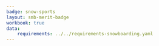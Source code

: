 ```yaml
---
badge: snow-sports
layout: smb-merit-badge
workbook: true
data:
    requirements: ../../requirements-snowboarding.yaml
---
```

